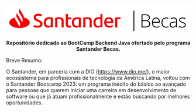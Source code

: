 <p align="center">
  <img src="./Capa.png" alt="Texto Alternativo">
</p>

<p align="center">
  <strong>Repositório dedicado ao BootCamp Backend Java ofertado pelo programa Santander Becas.</strong>
</p>

Breve Resumo:

O Santander, em parceria com a DIO (https://www.dio.me/), o maior ecossistema para profissionais de tecnologia da América Latina, voltou com o Santander Bootcamp 2023: um programa inédito do básico ao avançado para pessoas que querem iniciar uma carreira em desenvolvimento de software ou que já atuam profissionalmente e estão buscando por melhores oportunidades.

